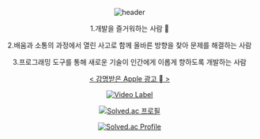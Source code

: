 <div align=center>
  
![header](https://capsule-render.vercel.app/api?type=rounded&color=auto&height=100,weight=100&section=header&text=KaiKim%20Github!&fontSize=30)



  
1.개발을 즐거워하는 사람 🙂

2.배움과 소통의 과정에서 열린 사고로 함께 올바른 방향을 찾아 문제를 해결하는 사람

3.프로그래밍 도구를 통해 새로운 기술이 인간에게 이롭게 향하도록 개발하는 사람

<u>< 감명받은 Apple 광고  ></u>


[![Video Label](http://img.youtube.com/vi/8sX9IEHWRJ8/0.jpg)](https://youtu.be/8sX9IEHWRJ8)

[![Solved.ac
프로필](http://mazassumnida.wtf/api/mini/generate_badge?boj=sdffs310)](https://solved.ac/sdffs310)

[![Solved.ac Profile](http://mazassumnida.wtf/api/v2/generate_badge?boj=sdffs310)](solved.ac/profile/sdffs310)
</div>
